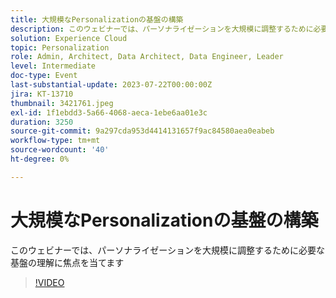 ```yaml
---
title: 大規模なPersonalizationの基盤の構築
description: このウェビナーでは、パーソナライゼーションを大規模に調整するために必要な基盤の理解に焦点を当てます
solution: Experience Cloud
topic: Personalization
role: Admin, Architect, Data Architect, Data Engineer, Leader
level: Intermediate
doc-type: Event
last-substantial-update: 2023-07-22T00:00:00Z
jira: KT-13710
thumbnail: 3421761.jpeg
exl-id: 1f1ebdd3-5a66-4068-aeca-1ebe6aa01e3c
duration: 3250
source-git-commit: 9a297cda953d4414131657f9ac84580aea0eabeb
workflow-type: tm+mt
source-wordcount: '40'
ht-degree: 0%

---
```


# 大規模なPersonalizationの基盤の構築

このウェビナーでは、パーソナライゼーションを大規模に調整するために必要な基盤の理解に焦点を当てます

>[!VIDEO](https://video.tv.adobe.com/v/3421761/?learn=on)

